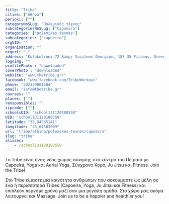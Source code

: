 ```yaml
---
title: "Tribe"
cities: ["Αθήνα"]
perioxi: [""]
categoryNoSLug: "Πολεμικές τέχνες"
subcategoriesNoSLug: ["Capoeira"]
categories: ["polemikes-texnes"]
subcategories: ["capoeira"]
orgUID: ""
organisation: ""
orgurl: "-"
address: "Kolokotroni 72 &amp; Vasileos Georgiou, 185 35 Piraeus, Greece"
logoimg: ""
profilePhoto : "downloaded"
coverPhoto : "downloaded"
website: "www.thetribe.gr/"
facebook: "www.facebook.com/TribeWorkout"
phone: "302130001584"
email: "info@thetribe.gr"
courses: ""
places: [""]
rensponsibles: ""
zipcode: [""]
schoolsUID: "school131120180558"
UID: "school131120180558"
latitude: "37,94335141"
longitude: "23,64583969"
url: "tribe/athina/polemikes-texnes/capoeira"
slug: "tribe"
aliases:
    - /school131120180558
---
```



To Tribe είναι ένας νέος χώρος άσκησης στo κέντρο του Πειραιά με Capoeira, Yoga και Aerial Yoga, Σύγχρονο Χορό, Ju Jitsu και Fitness. Join the Tribe!

Στο Tribe είμαστε μια κοινότητα ανθρώπων που ασκούμαστε ως μέλη σε ένα ή περισσότερα Tribes (Capoeira, Yoga, Ju Jitsu και Fitness) και επιπλέον περνάμε χρόνο μαζί σαν μια μεγάλη ομάδα. Στο χώρο μας ακόμα λειτουργεί και Massage. Join us to be a happier and healthier you!